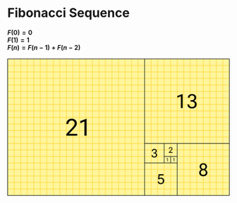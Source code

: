 # Fibonacci Sequence
**$F(0) = 0$**
<br>
**$F(1) = 1$**
<br>
**$F(n) = F(n - 1) + F(n - 2)$**
<br>
<br>
![Fibonacci Sequence](https://github.com/YousefAlnabari/FibonacciSequence/blob/main/Fibonacci%20Squares.svg)
